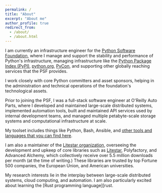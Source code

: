 ```yaml
---
permalink: /
title: "About"
excerpt: "About me"
author_profile: true
redirect_from: 
  - /about/
  - /about.html
---
```


I am currently an infrastructure engineer for the [Python Software Foundation][psf], where 
I manage and support the stability and performance of Python's infrastructure, managing infrastructure like the 
[Python Package Index (PyPI)][pypi], [python.org][pydotorg], [PyCon][pycon], and supporting other globally reaching 
services that the PSF provides. 

I work closely with core Python committers and asset sponsors, helping in the administration and technical operations 
of the foundation's technological assets.

Prior to joining the PSF, I was a full-stack software engineer at O'Reilly Auto Parts, where I developed and maintained 
large-scale distributed systems, implemented automation tools, built and maintained API services used by internal 
development teams, and managed multiple petabyte-scale storage systems and computational infrastructure at scale.

My toolset includes things like Python, Bash, Ansible, and 
[other tools and languages that you can find here][linkedin].

I am also a maintainer of the [Litestar organization][litestar-org], overseeing the development and upkeep of core 
libraries such as [Litestar][litestar], Polyfactory, and Advanced Alchemy, which collectively receive over 5.5 million 
downloads per month (at the time of writing.) These libraries are trusted by top Fortune 500 companies, 
the European Union, and American universities.

My research interests lie in the interplay between large-scale distributed systems, cloud computing, and automation. 
I am also particularly excited about learning the [Rust programming language][rust.

[litestar]: https://litestar.dev
[litestar-org]: https://github/com/litestar-org
[linkedin]: https://www.linkedin.com/in/jacobcoffee
[psf]: https://www.python.org/psf
[pypi]: https://pypi.org
[pycon]: https://pycon.org
[pydotorg]: https://python.org
[rust]: https://www.rust-lang.org/
